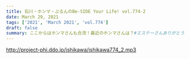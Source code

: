 ```yaml
---
title: 石川・ホンマ・ぶるんのBe-SIDE Your Life! vol.774-2
date: March 29, 2021
tags: ['2021', 'March 2021', 'vol.774']
draft: false
summary: ここからはホンマさんも合流！最近のホンマさんは？#エステーさんありがとう
---
```


http://project-phi.ddo.jp/ishikawa/ishikawa774_2.mp3